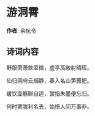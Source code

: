 # 游洞霄

**作者**: 余杭令

## 诗词内容

野服萧萧款翠微，虚亭高敞射晴晖。

仙归洞府云烟静，春入名山笋蕨肥。

缓饮壶觞聊自适，暂指朱墨便忘归。

何时罢脱利名去，始悟人间万事非。

